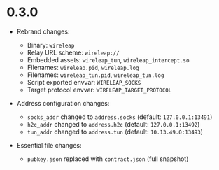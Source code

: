 # 0.3.0

- Rebrand changes:

    - Binary: `wireleap`
    - Relay URL scheme: `wireleap://`
    - Embedded assets: `wireleap_tun`, `wireleap_intercept.so`
    - Filenames: `wireleap.pid`, `wireleap.log`
    - Filenames: `wireleap_tun.pid`, `wireleap_tun.log`
    - Script exported envvar: `WIRELEAP_SOCKS`
    - Target protocol envvar: `WIRELEAP_TARGET_PROTOCOL`

- Address configuration changes:

    - `socks_addr` changed to `address.socks` (default: `127.0.0.1:13491`)
    - `h2c_addr` changed to `address.h2c` (default: `127.0.0.1:13492`)
    - `tun_addr` changed to `address.tun` (default: `10.13.49.0:13493`)

- Essential file changes:

    - `pubkey.json` replaced with `contract.json` (full snapshot)

